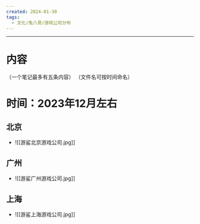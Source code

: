 ```yaml
---
created: 2024-01-30
tags:
  - 文化/兔八哥/游戏公司分布
---
```

---
# 内容

（一个笔记最多有五条内容）
（文件名可按时间命名）
# 时间：2023年12月左右
## 北京

- ![[游鲨北京游戏公司.jpg]]
## 广州

- ![[游鲨广州游戏公司.jpg]]
## 上海

- ![[游鲨上海游戏公司.jpg]]